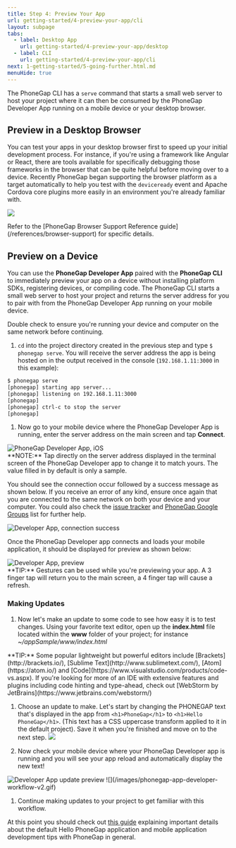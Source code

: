 ```yaml
---
title: Step 4: Preview Your App
url: getting-started/4-preview-your-app/cli
layout: subpage
tabs:
  - label: Desktop App
    url: getting-started/4-preview-your-app/desktop
  - label: CLI
    url: getting-started/4-preview-your-app/cli
next: 1-getting-started/5-going-further.html.md
menuHide: true
---
```


The PhoneGap CLI has a `serve` command that starts a small web server to host your project where it can then be consumed by the PhoneGap Developer App running on a mobile device or your desktop browser.

## Preview in a Desktop Browser

You can test your apps in your desktop browser first to speed up your initial development process. For instance, if you're using a framework like Angular or React, there are tools available for specifically debugging those frameworks in the browser that can be quite helpful before moving over to a device. Recently PhoneGap began supporting the browser platform as a target automatically to help you test with the `deviceready` event and Apache Cordova core plugins more easily in an environment you're already familiar with.

  ![](/images/browser-support/browser-debug.png)

<div class="alert--info">Refer to the [PhoneGap Browser Support Reference guide](/references/browser-support) for specific details.</div>

## Preview on a Device

You can use the **PhoneGap Developer App** paired with the **PhoneGap CLI** to immediately preview your app on a device without installing platform SDKs, registering devices, or compiling code. The PhoneGap CLI starts a small web server to host your project and returns the server address for you to pair with from the PhoneGap Developer App running on your mobile device.

<div class="alert--warning">Double check to ensure you're running your device and computer on the same network before continuing. </div>

1. `cd` into the project directory created in the previous step and type `$ phonegap serve`. You will receive the server address the app is being hosted on in the output received in the console (`192.168.1.11:3000` in this example):

  ```sh
  $ phonegap serve
  [phonegap] starting app server...
  [phonegap] listening on 192.168.1.11:3000
  [phonegap]
  [phonegap] ctrl-c to stop the server
  [phonegap]
  ```

1. Now go to your mobile device where the PhoneGap Developer App is running, enter the server address on the main screen and tap **Connect**.

  <img class="mobile-image" src="/images/dev-app-enter-add.png" alt="PhoneGap Developer App, iOS"/>

  <div class="alert--info"> **NOTE:** Tap directly on the server address displayed in the terminal screen of the PhoneGap Developer app to change it to match yours. The value filled in by default is only a sample. </div>

  You should see the connection occur followed by a success message as shown below. If you receive an error of any kind, ensure once again that you are connected to the same network on both your device and your computer. You could also check the [issue tracker](https://github.com/phonegap/phonegap-app-developer/issues) and [PhoneGap Google Groups](https://groups.google.com/forum/#!forum/phonegap) list for further help.

  <img class="mobile-image" src="/images/dev-app-success.jpg" alt="Developer App, connection success"/>

  Once the PhoneGap Developer app connects and loads your mobile application, it should be displayed for preview as shown below:

  <img class="mobile-image" src="/images/dev-app-preview.jpg" alt="Developer App, preview"/>

  <div class="alert--tip"> **TIP:** Gestures can be used while you're previewing your app. A 3 finger tap will return you to the main screen, a 4 finger tap will cause a refresh. </div>

  ### Making Updates

1. Now let's make an update to some code to see how easy it is to test changes. Using your favorite text editor, open up the **index.html** file located within the **www** folder of your project; for instance *~/appSample/www/index.html*

 <div class="alert--tip"> **TIP:** Some popular lightweight  but powerful editors include [Brackets](http://brackets.io/), [Sublime Text](http://www.sublimetext.com/), [Atom](https://atom.io/) and [Code](https://www.visualstudio.com/products/code-vs.aspx). If you're looking for more of an IDE with extensive features and plugins including code hinting and type-ahead, check out [WebStorm by JetBrains](https://www.jetbrains.com/webstorm/)</div>

1. Choose an update to make. Let's start by changing the PHONEGAP text that's displayed in the app from `<h1>PhoneGap</h1>` to `<h1>Hello PhoneGap</h1>`. (This text has a CSS uppercase transform applied to it in the default project). Save it when you're finished and move on to the next step.
  ![](/images/editor.jpg)

1. Now check your mobile device where your PhoneGap Developer app is running and you will see your app reload and automatically display the new text!

  <img class="mobile-image" src="/images/dev-app-code-update.jpg" alt="Developer App update preview"/>
  ![](/images/phonegap-app-developer-workflow-v2.gif)

1. Continue making updates to your project to get familiar with this workflow.

  At this point you should check out [this guide](/tutorials/develop/hello-world-explained/) explaining important details about the default Hello PhoneGap application and mobile application development tips with PhoneGap in general.
